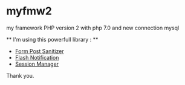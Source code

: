 # myfmw2
my framework PHP version 2 with php 7.0 and new connection mysql

** I'm using this powerfull library : **
* [Form Post Sanitizer](https://github.com/daylerees/sanitizer)
* [Flash Notification](https://github.com/plasticbrain/PhpFlashMessages)
* [Session Manager](https://github.com/rcastera/Session-Class)

Thank you.
